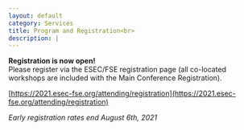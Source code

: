 ```yaml
---
layout: default
category: Services
title: Program and Registration<br>
description: |
---
```

**Registration is now open!**  
Please register via the ESEC/FSE registration page (all co-located workshops are included with the Main Conference Registration).

[https://2021.esec-fse.org/attending/registration](https://2021.esec-fse.org/attending/registration)

*Early registration rates end August 6th, 2021*  
